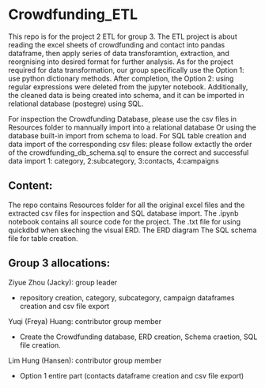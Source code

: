 # Crowdfunding_ETL

This repo is for the project 2 ETL for group 3. 
The ETL project is about reading the excel sheets of crowdfunding and contact
into pandas dataframe, then apply series of data transforamtion, extraction, and reorgnising into desired format for further analysis.
As for the project required for data transformation, our group specifically use the Option 1: use python dictionary methods.
After completion, the Option 2: using regular expressions were deleted from the jupyter notebook.
Additionally, the cleaned data is being created into schema, and it can be imported in relational database (postegre) using SQL.

For inspection the Crowdfunding Database, please use the csv files in Resources folder to mannually import into a relational database
Or using the database built-in import from schema to load.
For SQL table creation and data import of the corresponding csv files:
please follow extactly the order of the crowdfunding_db_schema.sql to ensure the correct and successful data import
1: category, 2:subcategory, 3:contacts, 4:campaigns

## Content:
The repo contains Resources folder for all the original excel files and the extracted csv files for inspection and SQL database import.
The .ipynb notebook contains all source code for the project.
The .txt file for using quickdbd when skeching the visual ERD.
The ERD diagram
The SQL schema file for table creation.

## Group 3 allocations:
Ziyue Zhou (Jacky): group leader
 - repository creation, category, subcategory, campaign dataframes creation and csv file export

Yuqi (Freya) Huang: contributor group member
 - Create the Crowdfunding database, ERD creation, Schema craetion, SQL file creation.

Lim Hung (Hansen): contributor group member
 - Option 1 entire part (contacts dataframe creation and csv file export)
